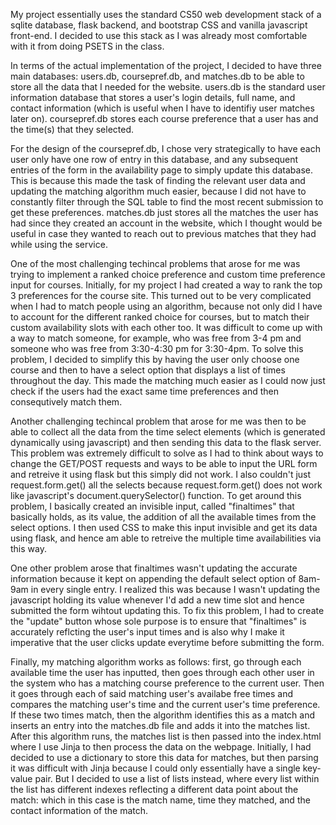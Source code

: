 My project essentially uses the standard CS50 web development stack of a sqlite database, flask backend, and bootstrap CSS and vanilla javascript
front-end. I decided to use this stack as I was already most comfortable with it from doing PSETS in the class.

In terms of the actual implementation of the project, I decided to have three main databases: users.db, coursepref.db, and matches.db to be able to store all the data that I needed for the website. users.db is the standard user information database that stores a user's login details, full name, and contact information (which is useful when I have to identifiy user matches later on). coursepref.db stores each course preference that a user has and the time(s) that they selected.

For the design of the coursepref.db, I chose very strategically to have each user only have one row of entry in this database, and any subsequent entries of the form in the availability page to simply update this database. This is because this made the task of finding the relevant user data and updating the matching algorithm much easier, because I did not have to constantly filter through the SQL table to find the most recent submission to get these preferences. matches.db just stores all the matches the user has had since they created an account in the website, which I thought would be useful in case they wanted to reach out to previous matches that they had while using the service.

One of the most challenging techincal problems that arose for me was trying to implement a ranked choice preference and custom time preference input for courses. Initially, for my project I had created a way to rank the top 3 preferences for the course site. This turned out to be very complicated when I had to match people using an algorithm, because not only did I have to account for the different ranked choice for courses, but to match their custom availability slots with each other too. It was difficult to come up with a way to match someone, for example, who was free from 3-4 pm and someone who was free from 3:30-4:30 pm for 3:30-4pm. To solve this problem, I decided to simplify this by having the user only choose one course and then to have a select option that displays a list of times throughout the day. This made the matching much easier as I could now just check if the users had the exact same time preferences and then consequtively match them.

Another challenging techincal problem that arose for me was then to be able to collect all the data from the time select elements (which is generated dynamically using javascript) and then sending this data to the flask server. This problem was extremely difficult to solve as I had to think about ways to change the GET/POST requests and ways to be able to input the URL form and retreive it using flask but this simply did not work. I also couldn't just request.form.get() all the selects because request.form.get() does not work like javascript's document.querySelector() function. To get around this problem, I basically created an invisible input, called "finaltimes" that basically holds, as its value, the addition of all the available times from the select options. I then used CSS to make this input invisible and get its data using flask, and hence am able to retreive the multiple time availabilities via this way. 

One other problem arose that finaltimes wasn't updating the accurate information because it kept on appending the default select option of 8am-9am in every single entry. I realized this was because I wasn't updating the javascript holding its value whenever I'd add a new time slot and hence submitted the form wihtout updating this. To fix this problem, I had to create the "update" button whose sole purpose is to ensure that "finaltimes" is accurately reflcting the user's input times and is also why I make it imperative that the user clicks update everytime before submitting the form.

Finally, my matching algorithm works as follows: first, go through each available time the user has inputted, then goes through each other user in the system who has a matching course preference to the current user. Then it goes through each of said matching user's availabe free times and compares the matching user's time and the current user's time preference. If these two times match, then the algorithm identifies this as a match and inserts an entry into the matches.db file and adds it into the matches list. After this algorithm runs, the matches list is then passed into the index.html where I use Jinja to then process the data on the webpage. Initially, I had decided to use a dictionary to store this data for matches, but then parsing it was difficult with Jinja because I could only essentially have a single key-value pair. But I decided to use a list of lists instead, where every list within the list has different indexes reflecting a different data point about the match: which in this case is the match name, time they matched, and the contact information of the match. 